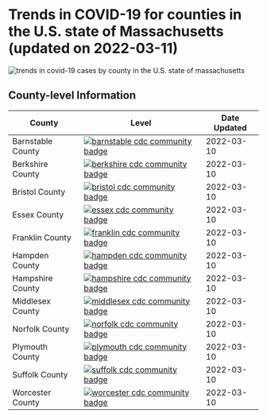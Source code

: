 Trends in COVID-19 for counties in the U.S. state of Massachusetts (updated on 2022-03-11)
==========================================================================================

![trends in covid-19 cases by county in the U.S. state of
massachusetts](./images/ma_county_covid.png)

County-level Information
------------------------

<table>
<thead>
<tr class="header">
<th>County</th>
<th>Level</th>
<th>Date Updated</th>
</tr>
</thead>
<tbody>
<tr class="odd">
<td>Barnstable County</td>
<td><a href="https://www.cdc.gov/coronavirus/2019-ncov/science/community-levels.html"><img src="https://img.shields.io/badge/CDC%20Community%20Level-Low-success.svg" alt="barnstable cdc community badge" /></a></td>
<td>2022-03-10</td>
</tr>
<tr class="even">
<td>Berkshire County</td>
<td><a href="https://www.cdc.gov/coronavirus/2019-ncov/science/community-levels.html"><img src="https://img.shields.io/badge/CDC%20Community%20Level-Low-success.svg" alt="berkshire cdc community badge" /></a></td>
<td>2022-03-10</td>
</tr>
<tr class="odd">
<td>Bristol County</td>
<td><a href="https://www.cdc.gov/coronavirus/2019-ncov/science/community-levels.html"><img src="https://img.shields.io/badge/CDC%20Community%20Level-Low-success.svg" alt="bristol cdc community badge" /></a></td>
<td>2022-03-10</td>
</tr>
<tr class="even">
<td>Essex County</td>
<td><a href="https://www.cdc.gov/coronavirus/2019-ncov/science/community-levels.html"><img src="https://img.shields.io/badge/CDC%20Community%20Level-Low-success.svg" alt="essex cdc community badge" /></a></td>
<td>2022-03-10</td>
</tr>
<tr class="odd">
<td>Franklin County</td>
<td><a href="https://www.cdc.gov/coronavirus/2019-ncov/science/community-levels.html"><img src="https://img.shields.io/badge/CDC%20Community%20Level-Low-success.svg" alt="franklin cdc community badge" /></a></td>
<td>2022-03-10</td>
</tr>
<tr class="even">
<td>Hampden County</td>
<td><a href="https://www.cdc.gov/coronavirus/2019-ncov/science/community-levels.html"><img src="https://img.shields.io/badge/CDC%20Community%20Level-Low-success.svg" alt="hampden cdc community badge" /></a></td>
<td>2022-03-10</td>
</tr>
<tr class="odd">
<td>Hampshire County</td>
<td><a href="https://www.cdc.gov/coronavirus/2019-ncov/science/community-levels.html"><img src="https://img.shields.io/badge/CDC%20Community%20Level-Low-success.svg" alt="hampshire cdc community badge" /></a></td>
<td>2022-03-10</td>
</tr>
<tr class="even">
<td>Middlesex County</td>
<td><a href="https://www.cdc.gov/coronavirus/2019-ncov/science/community-levels.html"><img src="https://img.shields.io/badge/CDC%20Community%20Level-Low-success.svg" alt="middlesex cdc community badge" /></a></td>
<td>2022-03-10</td>
</tr>
<tr class="odd">
<td>Norfolk County</td>
<td><a href="https://www.cdc.gov/coronavirus/2019-ncov/science/community-levels.html"><img src="https://img.shields.io/badge/CDC%20Community%20Level-Low-success.svg" alt="norfolk cdc community badge" /></a></td>
<td>2022-03-10</td>
</tr>
<tr class="even">
<td>Plymouth County</td>
<td><a href="https://www.cdc.gov/coronavirus/2019-ncov/science/community-levels.html"><img src="https://img.shields.io/badge/CDC%20Community%20Level-Low-success.svg" alt="plymouth cdc community badge" /></a></td>
<td>2022-03-10</td>
</tr>
<tr class="odd">
<td>Suffolk County</td>
<td><a href="https://www.cdc.gov/coronavirus/2019-ncov/science/community-levels.html"><img src="https://img.shields.io/badge/CDC%20Community%20Level-Low-success.svg" alt="suffolk cdc community badge" /></a></td>
<td>2022-03-10</td>
</tr>
<tr class="even">
<td>Worcester County</td>
<td><a href="https://www.cdc.gov/coronavirus/2019-ncov/science/community-levels.html"><img src="https://img.shields.io/badge/CDC%20Community%20Level-Low-success.svg" alt="worcester cdc community badge" /></a></td>
<td>2022-03-10</td>
</tr>
</tbody>
</table>

